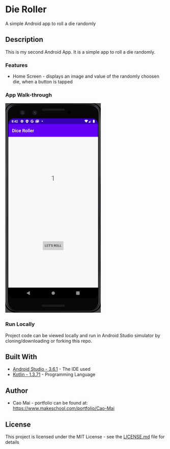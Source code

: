 # Die Roller
A simple Android app to roll a die randomly

## Description
This is my second Android App. It is a simple app to roll a die randomly.

### Features 
* Home Screen - displays an image and value of the randomly choosen die, when a button is tapped

### App Walk-through
![](dieRollerProjectWalk.gif)

### Run Locally

Project code can be viewed locally and run in Android Studio simulator by cloning/downloading or forking this repo.

## Built With
* [Android Studio - 3.6.1](https://developer.android.com/studio) - The IDE used
* [Kotlin - 1.3.71](https://kotlinlang.org/) - Programming Language

## Author
* Cao Mai - portfolio can be found at:
https://www.makeschool.com/portfolio/Cao-Mai

## License

This project is licensed under the MIT License - see the [LICENSE.md](LICENSE.md) file for details
